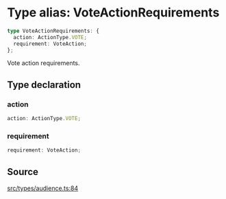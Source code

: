# Type alias: VoteActionRequirements

```ts
type VoteActionRequirements: {
  action: ActionType.VOTE;
  requirement: VoteAction;
};
```

Vote action requirements.

## Type declaration

### action

```ts
action: ActionType.VOTE;
```

### requirement

```ts
requirement: VoteAction;
```

## Source

[src/types/audience.ts:84](https://github.com/torque-labs/torque-ts-sdk/blob/e7e20c5519300f3127faf1f4bde402ef91d14a40/src/types/audience.ts#L84)
